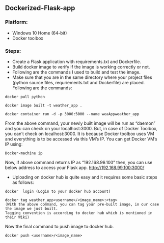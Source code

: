## Dockerized-Flask-app
### Platform:
* Windows 10 Home (64-bit)
* Docker toolbox

### Steps:
* Create a Flask application with requirements.txt and Dockerfile.
* Build docker image to verify if the image is working correctly or not. 
* Following are the commands I used to build and test the image. 
* Make sure that you are in the same directory where your project files (python source files, requriements.txt and Dockerfile) are placed. Following are the commands:
```
docker pull python
```
```
docker image built -t weather_app . 
```
```
docker container run -d -p 3000:5000 --name weaAppweather_app
```
From the above command, your newly built image will be run as “daemon” and you can check on your localhost:3000. But, in case of Docker Toolbox, you can’t check on localhost:3000. It is because Docker toolbox uses VM and everything is to be accessed via this VM’s IP.
You can get Docker VM’s IP using:
```
Docker-machine ip
```
Now, if above command returns IP as “192.168.99.100” then, you can use below address to access your Flask app. http://192.168.99.100:3000/

* Uploading on docker hub is quite easy and it requires some basic steps as follows:
```
docker  login (Login to your docker hub account)
```
```
docker tag weather_app<username>/<image_name>:<tag>
(With the above command, you can tag your pre-built image, in our case the image we just built. 
Tagging convention is according to docker hub which is mentioned in their Wiki)
```
Now the final command to push image to docker hub.
```
docker push <username>/<image_name>
```
